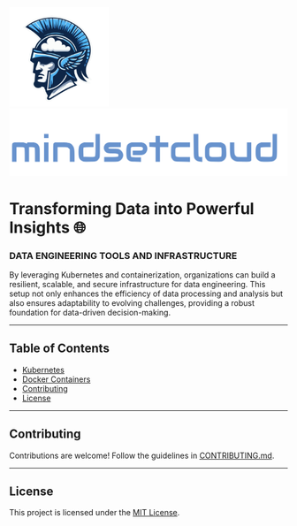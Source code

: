<p>
  <img src="https://github.com/nathanmsc/DATA-ENGINEERING/blob/main/DOCKER/ZABBIX/src/img/logo.svg" alt="Logo" width="180" style="margin-right: 5%;"/>
  <img src="https://github.com/nathanmsc/DATA-ENGINEERING/blob/main/DOCKER/ZABBIX/src/img/marca.svg" alt="Brand" width="700" style="margin-right: 10%;/>
</p>
<div align="center">
  
# Transforming Data into Powerful Insights 🌐

</div>

### DATA ENGINEERING TOOLS AND INFRASTRUCTURE

By leveraging Kubernetes and containerization, organizations can build a resilient, scalable, and secure infrastructure for data engineering. This setup not only enhances the efficiency of data processing and analysis but also ensures adaptability to evolving challenges, providing a robust foundation for data-driven decision-making.

---
## Table of Contents

- [Kubernetes](https://github.com/nathanmsc/DATA-ENGINEERING/blob/main/KUBERNETES/README.md)
- [Docker Containers](https://github.com/nathanmsc/DATA-ENGINEERING/tree/main/DOCKER)
- [Contributing](#contributing)
- [License](#license)

---

## Contributing

Contributions are welcome! Follow the guidelines in [CONTRIBUTING.md](CONTRIBUTING.md).

---

## License

This project is licensed under the [MIT License](LICENSE).
